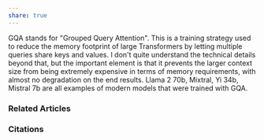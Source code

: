 ```yaml
---
share: true
---
```


GQA stands for "Grouped Query Attention". This is a training strategy used to reduce the memory footprint of large Transformers by letting multiple queries share keys and values. I don't quite understand the technical details beyond that, but the important element is that it prevents the larger context size from being extremely expensive in terms of memory requirements, with almost no degradation on the end results. Llama 2 70b, Mixtral, Yi 34b, Mistral 7b are all examples of modern models that were trained with GQA.

### Related Articles

### Citations
